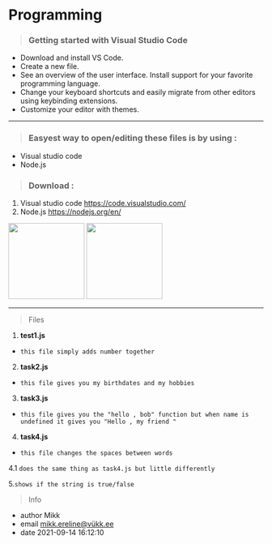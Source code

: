 # Programming
> ### Getting started with Visual Studio Code
 
* Download and install VS Code.
* Create a new file.
* See an overview of the user interface.
Install support for your favorite programming language.
* Change your keyboard shortcuts and easily migrate from other editors using keybinding extensions.
* Customize your editor with themes.
___


> ### Easyest way to open/editing these files is by using : 
* Visual studio code
* Node.js
> ### Download :
1. Visual studio code https://code.visualstudio.com/ 
2. Node.js https://nodejs.org/en/

<img src="https://images.prismic.io/launchdarkly/ZWQ2YzRhNTItYzg4Ny00NjA0LWI0NzItZWI5Mzg5ZDc3NDIy_visualstudio_code-card.png?auto=compress%2Cformat&rect=0%2C0%2C480%2C240&w=2000&h=1000" witdh="150" height="150">

<img src="https://upload.wikimedia.org/wikipedia/commons/thumb/d/d9/Node.js_logo.svg/1280px-Node.js_logo.svg.png" witdh="150" height="150">


___
> Files

1. **test1.js**
- `this file simply adds number together`

2. **task2.js**
- `this file gives you my birthdates and my hobbies`

3. **task3.js**
- `this file gives you the "hello , bob" function but when name is undefined it gives you "Hello , my friend "`

4. **task4.js**
- `this file changes the spaces between words`

4.1
`does the same thing as task4.js but little differently`

5.`shows if the string is true/false`


> Info
* author Mikk
 * email mikk.ereline@vükk.ee
 * date 2021-09-14 16:12:10